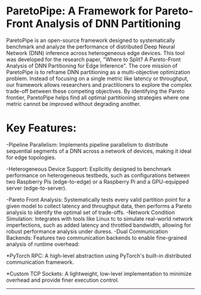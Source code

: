 # ParetoPipe: A Framework for Pareto-Front Analysis of DNN Partitioning

ParetoPipe is an open-source framework designed to systematically benchmark and analyze the performance of distributed Deep Neural Network (DNN) inference across heterogeneous edge devices. This tool was developed for the research paper, "Where to Split? A Pareto-Front Analysis of DNN Partitioning for Edge Inference". The core mission of ParetoPipe is to reframe DNN partitioning as a multi-objective optimization problem. Instead of focusing on a single metric like latency or throughput, our framework allows researchers and practitioners to explore the complex trade-off between these competing objectives. By identifying the Pareto frontier, ParetoPipe helps find all optimal partitioning strategies where one metric cannot be improved without degrading another.

# Key Features:

-Pipeline Parallelism: Implements pipeline parallelism to distribute sequential segments of a DNN across a network of devices, making it ideal for edge topologies.

-Heterogeneous Device Support: Explicitly designed to benchmark performance on heterogeneous testbeds, such as configurations between two Raspberry Pis (edge-to-edge) or a Raspberry Pi and a GPU-equipped server (edge-to-server).

-Pareto Front Analysis: Systematically tests every valid partition point for a given model to collect latency and throughput data, then performs a Pareto analysis to identify the optimal set of trade-offs.
-Network Condition Simulation: Integrates with tools like Linux tc to simulate real-world network imperfections, such as added latency and throttled bandwidth, allowing for robust performance analysis under duress.
-Dual Communication Backends: Features two communication backends to enable fine-grained analysis of runtime overhead:

  *PyTorch RPC: A high-level abstraction using PyTorch's built-in distributed communication framework.
  
  *Custom TCP Sockets: A lightweight, low-level implementation to minimize overhead and provide finer execution control.



---
